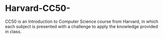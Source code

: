 # Harvard-CC50-
CC50 is an Introduction to Computer Science course from Harvard, in which each subject is presented with a challenge to apply the knowledge provided in class.
